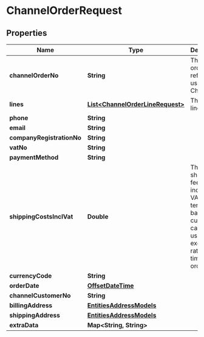 
# ChannelOrderRequest

## Properties
Name | Type | Description | Notes
------------ | ------------- | ------------- | -------------
**channelOrderNo** | **String** | The unique order reference used by the Channel | 
**lines** | [**List&lt;ChannelOrderLineRequest&gt;**](ChannelOrderLineRequest.md) | The order lines | 
**phone** | **String** |  |  [optional]
**email** | **String** |  | 
**companyRegistrationNo** | **String** |  |  [optional]
**vatNo** | **String** |  |  [optional]
**paymentMethod** | **String** |  | 
**shippingCostsInclVat** | **Double** | The shipping fee including VAT  (in the tenant&#39;s base currency calculated using the exchange rate at the time of ordering). | 
**currencyCode** | **String** |  | 
**orderDate** | [**OffsetDateTime**](OffsetDateTime.md) |  | 
**channelCustomerNo** | **String** |  |  [optional]
**billingAddress** | [**EntitiesAddressModels**](EntitiesAddressModels.md) |  | 
**shippingAddress** | [**EntitiesAddressModels**](EntitiesAddressModels.md) |  | 
**extraData** | **Map&lt;String, String&gt;** |  |  [optional]



